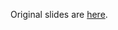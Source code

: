 Original slides are [here](https://docs.google.com/a/galvanize.com/presentation/d/1u2T-L-fqHnlXThz7BxwmbiukmnVGl5ROyAua6Cg2xr8/edit?usp=sharing).
